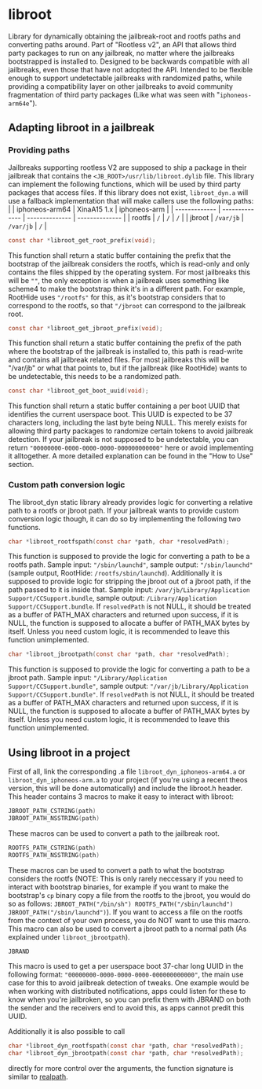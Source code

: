 # libroot

Library for dynamically obtaining the jailbreak-root and rootfs paths and converting paths around.
Part of "Rootless v2", an API that allows third party packages to run on any jailbreak, no matter where the jailbreaks bootstrapped is installed to.
Designed to be backwards compatible with all jailbreaks, even those that have not adopted the API.
Intended to be flexible enough to support undetectable jailbreaks with randomized paths, while providing a compatibility layer on other jailbreaks to avoid community fragmentation of third party packages (Like what was seen with "`iphoneos-arm64e`").

## Adapting libroot in a jailbreak

### Providing paths

Jailbreaks supporting rootless V2 are supposed to ship a package in their jailbreak that contains the `<JB_ROOT>/usr/lib/libroot.dylib` file.
This library can implement the following functions, which will be used by third party packages that access files.
If this library does not exist, `libroot_dyn.a` will use a fallback implementation that will make callers use the following paths:
|               | iphoneos-arm64 | XinaA15 1.x    | iphoneos-arm   |
| ------------- | -------------- | -------------- | -------------- |
| rootfs        | `/`            | `/`            | `/`            |
| jbroot        | `/var/jb`      | `/var/jb`      | `/`            |

```c
const char *libroot_get_root_prefix(void);
```
This function shall return a static buffer containing the prefix that the bootstrap of the jailbreak considers the rootfs, which is read-only and only contains the files shipped by the operating system. For most jailbreaks this will be `""`, the only exception is when a jailbreak uses something like scheme4 to make the bootstrap think it's in a different path. For example, RootHide uses `"/rootfs"` for this, as it's bootstrap considers that to correspond to the rootfs, so that `"/jbroot` can correspond to the jailbreak root.


```c
const char *libroot_get_jbroot_prefix(void);
```
This function shall return a static buffer containing the prefix of the path where the bootstrap of the jailbreak is installed to, this path is read-write and contains all jailbreak related files. For most jailbreaks this will be "/var/jb" or what that points to, but if the jailbreak (like RootHide) wants to be undetectable, this needs to be a randomized path.


```c
const char *libroot_get_boot_uuid(void);
```
This function shall return a static buffer containing a per boot UUID that identifies the current userspace boot. This UUID is expected to be 37 characters long, including the last byte being NULL. This merely exists for allowing third party packages to randomize certain tokens to avoid jailbreak detection. If your jailbreak is not supposed to be undetectable, you can return `"00000000-0000-0000-0000-000000000000"` here or avoid implementing it alltogether. A more detailed explanation can be found in the "How to Use" section.


### Custom path conversion logic

The libroot_dyn static library already provides logic for converting a relative path to a rootfs or jbroot path. If your jailbreak wants to provide custom conversion logic though, it can do so by implementing the following two functions.

```c
char *libroot_rootfspath(const char *path, char *resolvedPath);
```
This function is supposed to provide the logic for converting a path to be a rootfs path. Sample input: `"/sbin/launchd"`, sample output: `"/sbin/launchd"` (sample output, RootHide: `/rootfs/sbin/launchd`).
Additionally it is supposed to provide logic for stripping the jbroot out of a jbroot path, if the path passed to it is inside that. Sample input: `/var/jb/Library/Application Support/CCSupport.bundle`, sample output: `/Library/Application Support/CCSupport.bundle`. If `resolvedPath` is not NULL, it should be treated as a buffer of PATH_MAX characters and returned upon success, if it is NULL, the function is supposed to allocate a buffer of PATH_MAX bytes by itself. Unless you need custom logic, it is recommended to leave this function unimplemented.


```c
char *libroot_jbrootpath(const char *path, char *resolvedPath);
```
This function is supposed to provide the logic for converting a path to be a jbroot path. Sample input: `"/Library/Application Support/CCSupport.bundle"`, sample output: `"/var/jb/Library/Application Support/CCSupport.bundle"`. If `resolvedPath` is not NULL, it should be treated as a buffer of PATH_MAX characters and returned upon success, if it is NULL, the function is supposed to allocate a buffer of PATH_MAX bytes by itself.  Unless you need custom logic, it is recommended to leave this function unimplemented.

## Using libroot in a project

First of all, link the corresponding .a file `libroot_dyn_iphoneos-arm64.a` or `libroot_dyn_iphoneos-arm.a` to your project (if you're using a recent theos version, this will be done automatically) and include the libroot.h header.
This header contains 3 macros to make it easy to interact with libroot:


```c
JBROOT_PATH_CSTRING(path)
JBROOT_PATH_NSSTRING(path)
```
These macros can be used to convert a path to the jailbreak root.


```c
ROOTFS_PATH_CSTRING(path)
ROOTFS_PATH_NSSTRING(path)
```
These macros can be used to convert a path to what the bootstrap considers the rootfs (NOTE: This is only rarely neccessary if you need to interact with bootstrap binaries, for example if you want to make the bootstrap's `cp` binary copy a file from the rootfs to the jbroot, you would do so as follows: `JBROOT_PATH("/bin/sh") ROOTFS_PATH("/sbin/launchd") JBROOT_PATH("/sbin/launchd")`). If you want to access a file on the rootfs from the context of your own process, you do NOT want to use this macro. This macro can also be used to convert a jbroot path to a normal path (As explained under `libroot_jbrootpath`).

```c
JBRAND
```
This macro is used to get a per userspace boot 37-char long UUID in the following format: `"00000000-0000-0000-0000-000000000000"`, the main use case for this to avoid jailbreak detection of tweaks. One example would be when working with distributed notifications, apps could listen for these to know when you're jailbroken, so you can prefix them with JBRAND on both the sender and the receivers end to avoid this, as apps cannot predit this UUID.

Additionally it is also possible to call 
```c
char *libroot_dyn_rootfspath(const char *path, char *resolvedPath);
char *libroot_dyn_jbrootpath(const char *path, char *resolvedPath);
```
directly for more control over the arguments, the function signature is similar to [realpath](https://man7.org/linux/man-pages/man3/realpath.3.html).